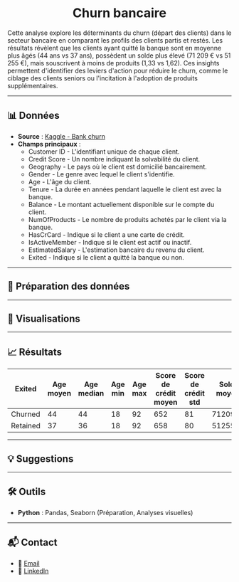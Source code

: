 <div align="center">
  
# Churn bancaire

</div>


Cette analyse explore les déterminants du churn (départ des clients) dans le secteur bancaire en comparant les profils des clients partis et restés. Les résultats révèlent que les clients ayant quitté la banque sont en moyenne plus âgés (44 ans vs 37 ans), possèdent un solde plus élevé (71 209 € vs 51 255 €), mais souscrivent à moins de produits (1,33 vs 1,62). Ces insights permettent d'identifier des leviers d'action pour réduire le churn, comme le ciblage des clients seniors ou l'incitation à l'adoption de produits supplémentaires.

---

## 📊 Données
- **Source** : [Kaggle - Bank churn](https://www.kaggle.com/datasets/rangalamahesh/bank-churn/data)
- **Champs principaux** :
  - Customer ID - L'identifiant unique de chaque client.
  - Credit Score - Un nombre indiquant la solvabilité du client.
  - Geography - Le pays où le client est domicilié bancairement.
  - Gender - Le genre avec lequel le client s'identifie.
  - Age - L'âge du client.
  - Tenure - La durée en années pendant laquelle le client est avec la banque.
  - Balance -  Le montant actuellement disponible sur le compte du client.
  - NumOfProducts -  Le nombre de produits achetés par le client via la banque.
  - HasCrCard - Indique si le client a une carte de crédit.
  - IsActiveMember - Indique si le client est actif ou inactif.
  - EstimatedSalary - L'estimation bancaire du revenu du client.
  - Exited - Indique si le client a quitté la banque ou non.

---

## 🧹 Préparation des données

---

## 🚀 Visualisations

---

## 📈 Résultats 

| Exited  | Age moyen | Age median | Age min | Age max | Score de crédit moyen | Score de crédit std | Solde moyem | Salaire estimé moyen | Nb de produits moyen | Nombre de clients | % Effectifs |
|----------|----------|------------|---------|---------|------------------|-----------------|--------------|----------------------|-------------------|------------------|-------------|
| Churned | 44       | 44         | 18      | 92      | 652              | 81              | 71209.98     | 114402.50            | 1.33              | 34921            | 21.16       |
| Retained | 37       | 36         | 18      | 92      | 658              | 80              | 51255.81     | 112084.29            | 1.62              | 130113           | 78.84       |


---

## 💡 Suggestions  

---

## 🛠️ Outils
- **Python** : Pandas, Seaborn (Préparation, Analyses visuelles)

---

## 📬 Contact  
- 📧 [Email](mailto:67912775+FabienHaury@users.noreply.github.com)  
- 💼 [LinkedIn](https://www.linkedin.com/in/fabienhaury/)
